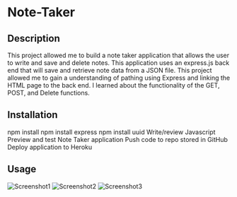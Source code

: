# Note-Taker

## Description
This project allowed me to build a note taker application that allows the user to write and save and delete notes. This application uses an express.js back end that will save and retrieve note data from a JSON file. This project allowed me to gain a understanding of pathing using Express and linking the HTML page to the back end. I learned about the functionality of the GET, POST, and Delete functions.

## Installation
npm install
npm install express
npm install uuid
Write/review Javascript
Preview and test Note Taker application
Push code to repo stored in GitHub
Deploy application to Heroku

## Usage
![Screenshot1](https://user-images.githubusercontent.com/105739936/189434544-7f85dfc1-0052-4693-a234-2a1de2e93fce.png)
![Screenshot2](https://user-images.githubusercontent.com/105739936/189434552-03a9de6e-debb-482a-b6ba-5dee63e0809f.png)
![Screenshot3](https://user-images.githubusercontent.com/105739936/189434554-ee7dfad0-89b7-4b70-80e1-ceced0d71065.png)
